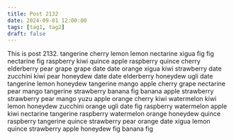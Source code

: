 ```yaml
---
title: Post 2132
date: 2024-09-01 12:00:00
tags: [tag1, tag2]
draft: false
---
```

This is post 2132.
tangerine
cherry
lemon
lemon
nectarine
xigua
fig
fig
nectarine
fig
raspberry
kiwi
quince
apple
raspberry
quince
cherry
elderberry
pear
grape
grape
date
date
orange
xigua
kiwi
strawberry
date
zucchini
kiwi
pear
honeydew
date
date
elderberry
honeydew
ugli
date
tangerine
lemon
honeydew
tangerine
mango
apple
cherry
grape
nectarine
pear
mango
tangerine
strawberry
banana
fig
banana
apple
strawberry
strawberry
pear
mango
yuzu
apple
orange
cherry
kiwi
watermelon
kiwi
lemon
honeydew
zucchini
orange
ugli
date
fig
raspberry
watermelon
apple
kiwi
nectarine
tangerine
raspberry
watermelon
orange
honeydew
quince
raspberry
tangerine
quince
strawberry
pear
orange
date
xigua
lemon
quince
strawberry
apple
honeydew
fig
banana
fig
